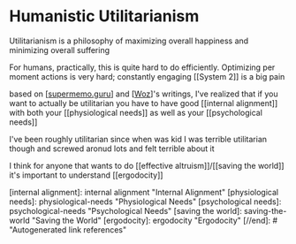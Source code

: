 # Humanistic Utilitarianism

Utilitarianism is a philosophy of maximizing overall happiness and minimizing overall suffering

For humans, practically, this is quite hard to do efficiently. Optimizing per moment actions is very hard; constantly engaging [[System 2]] is a big pain

based on [[supermemo.guru]] and [[Woz]]'s writings, I've realized that if you want to actually be utilitarian you have to have good [[internal alignment]] with both your [[physiological needs]] as well as your [[psychological needs]]

I've been roughly utilitarian since when was kid
I was terrible utilitarian though and screwed aronud lots and felt terrible about it

I think for anyone that wants to do [[effective altruism]]/[[saving the world]] it's important to understand [[ergodocity]]



[//begin]: # "Autogenerated link references for markdown compatibility"
[supermemo.guru]: supermemoguru "Supermemo.guru"
[Woz]: Woz "Woz"
[internal alignment]: internal alignment "Internal Alignment"
[physiological needs]: physiological-needs "Physiological Needs"
[psychological needs]: psychological-needs "Psychological Needs"
[saving the world]: saving-the-world "Saving the World"
[ergodocity]: ergodocity "Ergodocity"
[//end]: # "Autogenerated link references"